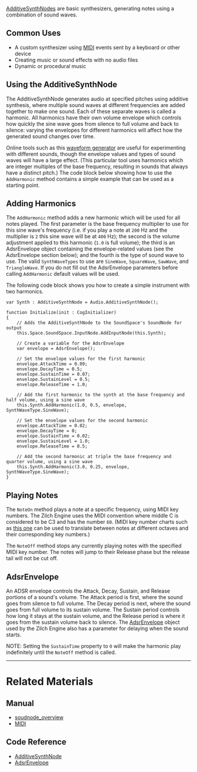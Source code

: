 [AdditiveSynthNodes](../../../../code_reference/class_reference/additivesynthnode.md) are basic synthesizers, generating notes using a combination of sound waves.

 ## Common Uses

- A custom synthesizer using [MIDI](midi.md) events sent by a keyboard or other device
- Creating music or sound effects with no audio files
- Dynamic or procedural music 

 ## Using the AdditiveSynthNode

The AdditiveSynthNode generates audio at specified pitches using additive synthesis, where multiple sound waves at different frequencies are added together to make one sound. Each of these separate waves is called a harmonic. All harmonics have their own volume envelope which controls how quickly the sine wave goes from silence to full volume and back to silence: varying the envelopes for different harmonics will affect how the generated sound changes over time. 

Online tools such as this [waveform generator](http://meettechniek.info/additional/additive-synthesis.html ) are useful for experimenting with different sounds, though the envelope values and types of sound waves will have a large effect. (This particular tool uses harmonics which are integer multiples of the base frequency, resulting in sounds that always have a distinct pitch.) The code block below showing how to use the `AddHarmonic` method contains a simple example that can be used as a starting point.

 ## Adding Harmonics

The `AddHarmonic` method adds a new harmonic which will be used for all notes played. The first parameter is the base frequency multiplier to use for this sine wave's frequency (i.e. if you play a note at `200` Hz and the multiplier is `2` this sine wave will be at `400` Hz); the second is the volume adjustment applied to this harmonic (`1.0` is full volume); the third is an AdsrEnvelope object containing the envelope-related values (see the AdsrEnvelope section below); and the fourth is the type of sound wave to use. The valid `SynthWaveTypes` to use are `SineWave`, `SquareWave`, `SawWave`, and `TriangleWave`. If you do not fill out the AdsrEnvelope parameters before calling `AddHarmonic` default values will be used.

The following code block shows you how to create a simple instrument with two harmonics.

```TS
var Synth : AdditiveSynthNode = Audio.AdditiveSynthNode();

function Initialize(init : CogInitializer)
{
    // Adds the AdditiveSynthNode to the SoundSpace's SoundNode for output
    this.Space.SoundSpace.InputNode.AddInputNode(this.Synth);
    
    // Create a variable for the AdsrEnvelope
    var envelope = AdsrEnvelope();
    
    // Set the envelope values for the first harmonic
    envelope.AttackTime = 0.09;
    envelope.DecayTime = 0.5;
    envelope.SustainTime = 0.07;
    envelope.SustainLevel = 0.5;
    envelope.ReleaseTime = 1.0;
    
    // Add the first harmonic to the synth at the base frequency and half volume, using a sine wave
    this.Synth.AddHarmonic(1.0, 0.5, envelope, SynthWaveType.SineWave);
    
    // Set the envelope values for the second harmonic 
    envelope.AttackTime = 0.02;
    envelope.DecayTime = 0;
    envelope.SustainTime = 0.02;
    envelope.SustainLevel = 1.0;
    envelope.ReleaseTime = 0.5;
    
    // Add the second harmonic at triple the base frequency and quarter volume, using a sine wave
    this.Synth.AddHarmonic(3.0, 0.25, envelope, SynthWaveType.SineWave);
}
```

 ## Playing Notes

The `NoteOn` method plays a note at a specific frequency, using MIDI key numbers. The Zilch Engine uses the MIDI convention where middle C is considered to be C3 and has the number `60`. (MIDI key number charts such as [this one](http://computermusicresource.com/midikeys.html ) can be used to translate between notes at different octaves and their corresponding key numbers.) 

The `NoteOff` method stops any currently playing notes with the specified MIDI key number. The notes will jump to their Release phase but the release tail will not be cut off.

 ## AdsrEnvelope

An ADSR envelope controls the Attack, Decay, Sustain, and Release portions of a sound's volume. The Attack period is first, where the sound goes from silence to full volume. The Decay period is next, where the sound goes from full volume to its sustain volume. The Sustain period controls how long it stays at the sustain volume, and the Release period is where it goes from the sustain volume back to silence. The [AdsrEnvelope](../../../../code_reference/class_reference/adsrenvelope.md) object used by the Zilch Engine also has a parameter for delaying when the sound starts.

NOTE: Setting the `SustainTime` property to `0` will make the harmonic play indefinitely until the `NoteOff` method is called.

---
 # Related Materials

 ## Manual
- [soudnode_overview](soudnode_overview.md)
- [MIDI](midi.md)

 ## Code Reference
- [AdditiveSynthNode](../../../../code_reference/class_reference/additivesynthnode.md)
- [AdsrEnvelope](../../../../code_reference/class_reference/adsrenvelope.md) 

 